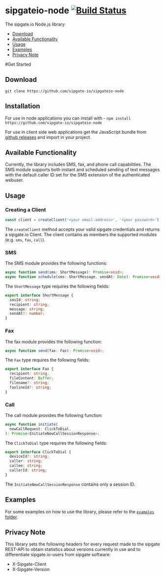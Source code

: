 # sipgateio-node [![Build Status](https://travis-ci.com/sipgate-io/sipgateio-node.svg?branch=master)](https://travis-ci.com/sipgate-io/sipgateio-node)

The sipgate.io Node.js library

- [Download](#download)
- [Available Functionality](#available-functionality)
- [Usage](#usage)
- [Examples](#examples)
- [Privacy Note](#privacy-note)

#Get Started

## Download

`git clone https://github.com/sipgate-io/sipgateio-node`

## Installation

For use in node applications you can install with - `npm install https://github.com/sipgate-io/sipgateio-node`

For use in client side web applications get the JavaScript bundle from [github releases](#releases) and import in your project.

## Available Functionality

Currently, the library includes SMS, fax, and phone call capabilities. The SMS module supports both instant and scheduled sending of text messages with the default caller ID set for the SMS extension of the authenticated webuser.

## Usage

### Creating a Client

```typescript
const client = createClient('<your email-address>', '<your password>');
```

The `createClient` method accepts your valid sipgate credentials and returns a sipgate.io Client.
The client contains as members the supported modules (e.g. `sms`, `fax`, `call`).

### SMS

The SMS module provides the following functions:

```typescript
async function send(sms: ShortMessage): Promise<void>;
async function schedule(sms: ShortMessage, sendAt: Date): Promise<void>;
```

The `ShortMessage` type requires the following fields:

```typescript
export interface ShortMessage {
  smsId: string;
  recipient: string;
  message: string;
  sendAt?: number;
}
```

### Fax

The fax module provides the following function:

```typescript
async function send(fax: Fax): Promise<void>;
```

The `Fax` type requires the following fields:

```typescript
export interface Fax {
  recipient: string;
  fileContent: Buffer;
  filename?: string;
  faxlineId?: string;
}
```

### Call

The call module provides the following function:

```typescript
async function initiate(
  newCallRequest: ClickToDial,
): Promise<InitiateNewCallSessionResponse>;
```

The `ClickToDial` type requires the following fields:

```typescript
export interface ClickToDial {
  deviceId?: string;
  caller: string;
  callee: string;
  callerId: string;
}
```

The `InitiateNewCallSessionResponse` contains only a session ID.

## Examples

For some examples on how to use the library, please refer to the [`examples` folder](./examples).

## Privacy Note

This library sets the following headers for every request made to the sipgate REST-API to obtain statistics about versions currently in use and to differentiate sipgate.io-users from sipgate software:

- X-Sipgate-Client
- X-Sipgate-Version
